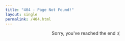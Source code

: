 ```yaml
---
title: "404 - Page Not Found!"
layout: single
permalink: /404.html
---
```


<center> Sorry, you've reached the end :( </center>
